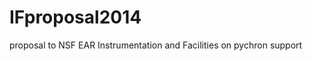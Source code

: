 IFproposal2014
==============

proposal to NSF EAR Instrumentation and Facilities on pychron support
